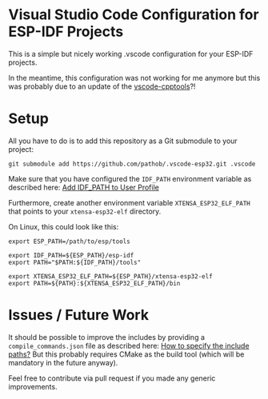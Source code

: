 Visual Studio Code Configuration for ESP-IDF Projects
=====================================================

This is a simple but nicely working .vscode configuration for your ESP-IDF projects.

In the meantime, this configuration was not working for me anymore but this was probably due to an update of the [vscode-cpptools](https://github.com/Microsoft/vscode-cpptools)?!

Setup
=====

All you have to do is to add this repository as a Git submodule to your project:

```
git submodule add https://github.com/pathob/.vscode-esp32.git .vscode
```

Make sure that you have configured the `IDF_PATH` environment variable as described here:
[Add IDF_PATH to User Profile](https://docs.espressif.com/projects/esp-idf/en/latest/get-started/add-idf_path-to-profile.html)

Furthermore, create another environment variable `XTENSA_ESP32_ELF_PATH` that points to your `xtensa-esp32-elf` directory.

On Linux, this could look like this:

```
export ESP_PATH=/path/to/esp/tools

export IDF_PATH=${ESP_PATH}/esp-idf
export PATH="$PATH:${IDF_PATH}/tools"

export XTENSA_ESP32_ELF_PATH=${ESP_PATH}/xtensa-esp32-elf
export PATH=${PATH}:${XTENSA_ESP32_ELF_PATH}/bin
```

Issues / Future Work
====================

It should be possible to improve the includes by providing a `compile_commands.json` file as described here:
[How to specify the include paths?](https://github.com/Microsoft/vscode-cpptools/blob/master/Documentation/Getting%20started%20with%20IntelliSense%20configuration.md#how-to-specify-the-include-paths)
But this probably requires CMake as the build tool (which will be mandatory in the future anyway).

Feel free to contribute via pull request if you made any generic improvements.


